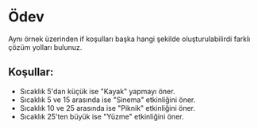 ﻿# Ödev
Aynı örnek üzerinden if koşulları başka hangi şekilde oluşturulabilirdi farklı çözüm yolları bulunuz.

## Koşullar:

* Sıcaklık 5'dan küçük ise "Kayak" yapmayı öner.
* Sıcaklık 5 ve 15 arasında ise "Sinema" etkinliğini öner.
* Sıcaklık 10 ve 25 arasında ise "Piknik" etkinliğini öner.
* Sıcaklık 25'ten büyük ise "Yüzme" etkinliğini öner.
